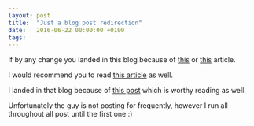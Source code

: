 ```yaml
---
layout: post
title:  "Just a blog post redirection"
date:   2016-06-22 00:00:00 +0100
tags:
---
```

If by any change you landed in this blog because of [this](https://diegoluiz.com/2016/06/15/298/) or [this](https://diegoluiz.com/2015/09/17/starting-using-git-references/) article.

I would recommend you to read [this article](http://megakemp.com/2014/08/14/the-importance-of-a-good-looking-history/) as well.

I landed in that blog because of [this post](http://megakemp.com/2016/06/20/on-being-a-good-dotnet-developer/) which is worthy reading as well.

Unfortunately the guy is not posting for frequently, however I run all throughout all post until the first one :)
